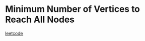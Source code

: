 Minimum Number of Vertices to Reach All Nodes
=============================================
[leetcode](https://leetcode.com/problems/minimum-number-of-vertices-to-reach-all-nodes)
